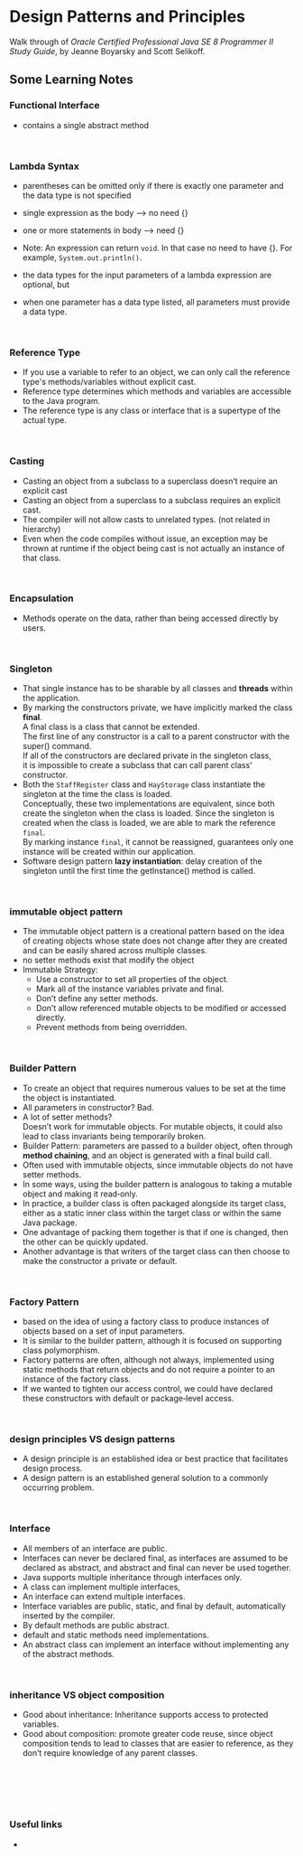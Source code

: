 #  Design Patterns and Principles
Walk through of _Oracle Certified Professional Java SE 8 Programmer II Study Guide_, by Jeanne Boyarsky and Scott Selikoff. 

## Some Learning Notes ##

### Functional Interface ###
* contains a single abstract method

&nbsp;

### Lambda Syntax ###
* parentheses can be omitted only if there is exactly one parameter and the data type is not specified
* single expression as the body --> no need {}
* one or more statements in body --> need {}
* Note: An expression can return `void`. In that case no need to have {}. For example, `System.out.println()`.


* the data types for the input parameters of a lambda expression are optional, but
* when one parameter has a data type listed, all parameters must provide a data type.

&nbsp;

### Reference Type ###
* If you use a variable to refer to an object, we can only call the reference type's methods/variables without explicit cast. 
* Reference type determines which methods and variables are accessible to the Java program.
* The reference type is any class or interface that is a supertype of the actual type. 

&nbsp;

### Casting ###
* Casting an object from a subclass to a superclass doesn’t require an explicit cast
* Casting an object from a superclass to a subclass requires an explicit cast.
* The compiler will not allow casts to unrelated types. (not related in hierarchy)
* Even when the code compiles without issue, an exception may be thrown at runtime if the object being cast is not actually an instance of that class.

&nbsp;

### Encapsulation ###
* Methods operate on the data, rather than being accessed directly by users. 

&nbsp;

### Singleton ###
* That single instance has to be sharable by all classes and **threads** within the application. 
* By marking the constructors private, we have implicitly marked the class **final**.  
  A final class is a class that cannot be extended.  
  The first line of any constructor is a call to a parent constructor with the super() command.  
  If all of the constructors are declared private in the singleton class,  
  it is impossible to create a subclass that can call parent class' constructor.
* Both the `StaffRegister` class and `HayStorage` class instantiate the singleton at the time the class is loaded.  
  Conceptually, these two implementations are equivalent, since both create the singleton when the class is loaded. 
  Since the singleton is created when the class is loaded, we are able to mark the reference `final`.  
  By marking instance `final`, it cannot be reassigned, guarantees only one instance will be created within our application. 
* Software design pattern **lazy instantiation**: delay creation of the singleton until the first time the getInstance() method is called. 

&nbsp;

### immutable object pattern ###
* The immutable object pattern is a creational pattern based on the idea of creating objects 
whose state does not change after they are created and can be easily shared across multiple classes.
* no setter methods exist that modify the object
* Immutable Strategy: 
  * Use a constructor to set all properties of the object.
  * Mark all of the instance variables private and final.
  * Don’t define any setter methods.
  * Don’t allow referenced mutable objects to be modified or accessed directly.
  * Prevent methods from being overridden.

&nbsp;

### Builder Pattern ###
* To create an object that requires numerous values to be set at the time the object is instantiated.
* All parameters in constructor? Bad. 
* A lot of setter methods?   
  Doesn’t work for immutable objects.
  For mutable objects, it could also lead to class invariants being temporarily broken.
* Builder Pattern: parameters are passed to a builder object, 
often through **method chaining**, and an object is generated with a final build call. 
* Often used with immutable objects, since immutable objects do not have setter methods.
* In some ways, using the builder pattern is analogous to taking a mutable object and making it read‐only.
* In practice, a builder class is often packaged alongside its target class, 
either as a static inner class within the target class or within the same Java package. 
* One advantage of packing them together is that if one is changed, then the other can be quickly updated.
* Another advantage is that writers of the target class can then choose to make the constructor a private or default.

&nbsp;

### Factory Pattern ###
* based on the idea of using a factory class to produce instances of objects based on a set of input parameters. 
* It is similar to the builder pattern, although it is focused on supporting class polymorphism.
* Factory patterns are often, although not always, implemented using static methods 
that return objects and do not require a pointer to an instance of the factory class.
* If we wanted to tighten our access control, we could have declared these constructors with default or package‐level access.

&nbsp;

### design principles VS design patterns ###
* A design principle is an established idea or best practice that facilitates design process. 
* A design pattern is an established general solution to a commonly occurring problem.

&nbsp;

### Interface ###
* All members of an interface are public. 
* Interfaces can never be declared final, as interfaces are assumed to be declared as abstract, 
and abstract and final can never be used together. 
* Java supports multiple inheritance through interfaces only. 
* A class can implement multiple interfaces,
* An interface can extend multiple interfaces. 
* Interface variables are public, static, and final by default, automatically inserted by the compiler. 
* By default methods are public abstract.
* default and static methods need implementations. 
* An abstract class can implement an interface without implementing any of the abstract methods.

&nbsp;

### inheritance VS object composition ###
* Good about inheritance: Inheritance supports access to protected variables.
* Good about composition: promote greater code reuse, since object composition tends to lead to classes that are 
easier to reference, as they don’t require knowledge of any parent classes. 

&nbsp;

&nbsp;
----
### Useful links ###
* []()
